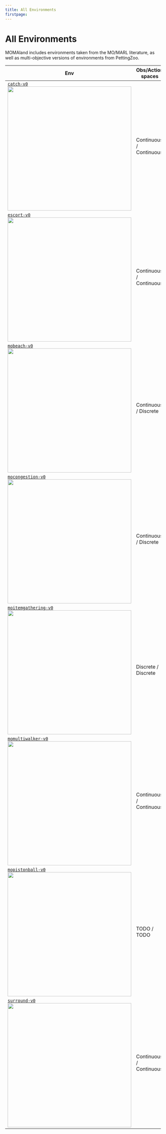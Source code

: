 ```yaml
---
title: All Environments
firstpage:
---
```


# All Environments
MOMAland includes environments taken from the MO/MARL literature, as well as multi-objective versions of environments from PettingZoo.

| Env                                                                                                                                                                                                                                                                | Obs/Action spaces                   | Objectives                                                    | Description                                                                                                                                                                                                                                                     |
|--------------------------------------------------------------------------------------------------------------------------------------------------------------------------------------------------------------------------------------------------------------------|-------------------------------------|---------------------------------------------------------------|-----------------------------------------------------------------------------------------------------------------------------------------------------------------------------------------------------------------------------------------------------------------|
| [`catch-v0`](https://rradules.github.io/momaland/environments/cooperative/catch/) <br><img src="https://rradules.github.io/momaland/_images/catch.gif" width="400px">                            | Continuous / Continuous                 | `[distance_target, distance_other_drones]`                                    | Agents must corner and catch a target drone while maintaining distance between themselves.                                                                               |
| [`escort-v0`](https://rradules.github.io/momaland/environments/cooperative/escort/) <br><img src="https://rradules.github.io/momaland/_images/escort.gif" width="400px">                            | Continuous / Continuous                 | `[distance_target, distance_other_drones]`                                    | Agents must circle around a mobile target drone and escort it to its destination without breaking formation while maintaining distance between themselves.                                                                               |
| [`mobeach-v0`](https://rradules.github.io/momaland/environments/adversarial/mobeach/) <br><img src="https://rradules.github.io/momaland/_images/mobeach.gif" width="400px">                            | Continuous / Discrete                 | `[TODO]`                                    | TODO                                                                               |
| [`mocongestion-v0`](https://rradules.github.io/momaland/environments/adversarial/mocongestion/) <br><img src="https://rradules.github.io/momaland/_images/mocongestion.gif" width="400px">                            | Continuous / Discrete                 | `[TODO]`                                    | TODO                                                                               |
| [`moitemgathering-v0`](https://rradules.github.io/momaland/environments/adversarial/moitemgathering/) <br><img src="https://rradules.github.io/momaland/_images/moitemgathering.gif" width="400px">                            | Discrete / Discrete                 | `[TODO]`                                    | TODO                                                                               |
| [`momultiwalker-v0`](https://rradules.github.io/momaland/environments/cooperative/momultiwalker/) <br><img src="https://rradules.github.io/momaland/_images/momultiwalker.gif" width="400px">                            | Continuous / Continuous                 | `[TODO]`                                    | TODO                                                                               |
| [`mopistonball-v0`](https://rradules.github.io/momaland/environments/cooperative/mopistonball/) <br><img src="https://rradules.github.io/momaland/_images/mopistonball.gif" width="400px">                            | TODO / TODO                 | `[TODO]`                                    | TODO                                                                               |
| [`surround-v0`](https://rradules.github.io/momaland/environments/cooperative/surround/) <br><img src="https://rradules.github.io/momaland/_images/surround.gif" width="400px">                            | Continuous / Continuous                 | `[distance_target, distance_other_drones]`                                    | Agents must surround a fixed target point while maintaining distance between themselves.                                                                               |
